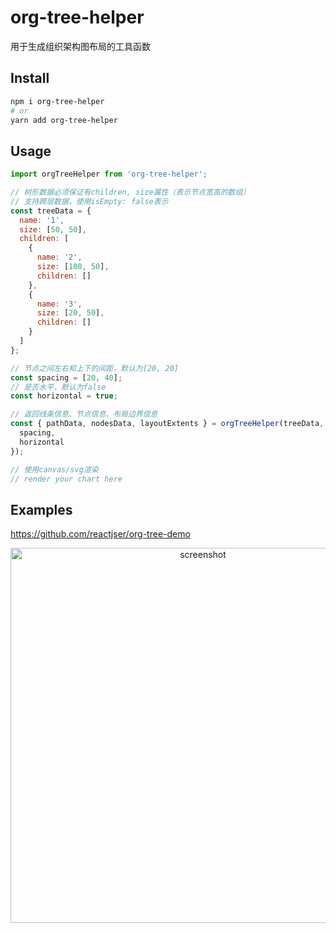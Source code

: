 # org-tree-helper

用于生成组织架构图布局的工具函数

## Install

```bash
npm i org-tree-helper
# or
yarn add org-tree-helper
```

## Usage

```javascript
import orgTreeHelper from 'org-tree-helper';

// 树形数据必须保证有children, size属性（表示节点宽高的数组）
// 支持跨层数据，使用isEmpty: false表示
const treeData = {
  name: '1',
  size: [50, 50],
  children: [
    {
      name: '2',
      size: [100, 50],
      children: []
    },
    {
      name: '3',
      size: [20, 50],
      children: []
    }
  ]
};

// 节点之间左右和上下的间距，默认为[20, 20]
const spacing = [20, 40];
// 是否水平，默认为false
const horizontal = true;

// 返回线条信息、节点信息、布局边界信息
const { pathData, nodesData, layoutExtents } = orgTreeHelper(treeData, {
  spacing,
  horizontal
});

// 使用canvas/svg渲染
// render your chart here
```

## Examples

https://github.com/reactjser/org-tree-demo

<p align='center'>
<img src='https://uploads.codesandbox.io/uploads/user/7824cf44-e95e-41df-a928-7310109a8df0/SwJo-screenshot.png' width='600' alt='screenshot'>
</p>
